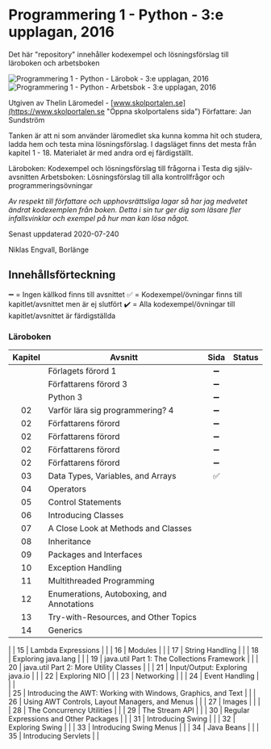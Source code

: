 # Programmering 1 - Python - 3:e upplagan, 2016

Det här "repository" innehåller kodexempel och lösningsförslag till läroboken och arbetsboken

![Programmering 1 - Python - Lärobok - 3:e upplagan, 2016](larobok.jpg)
![Programmering 1 - Python - Arbetsbok - 3:e upplagan, 2016](arbetsbok.jpg)

Utgiven av Thelin Läromedel - [www.skolportalen.se](https://www.skolportalen.se "Öppna skolportalens sida")
Författare: Jan Sundström

Tanken är att ni som använder läromedlet ska kunna komma hit och studera, ladda hem och testa mina lösningsförslag.
I dagsläget finns det mesta från kapitel 1 - 18. Materialet är med andra ord ej färdigställt.

Läroboken: Kodexempel och lösningsförslag till frågorna i Testa dig själv-avsnitten
Arbetsboken: Lösningsförslag till alla kontrollfrågor och programmeringsövningar

_Av respekt till författare och upphovsrättsliga lagar så har jag medvetet ändrat 
kodexemplen från boken. Detta i sin tur ger dig som läsare fler infallsvinklar och 
exempel på hur man kan lösa något._

Senast uppdaterad 2020-07-240

Niklas Engvall,
Borlänge





## Innehållsförteckning 

  :heavy_minus_sign: = Ingen källkod finns till avsnittet
  :white_check_mark: = Kodexempel/övningar finns till kapitlet/avsnittet men är ej slutfört
  :heavy_check_mark: = Alla kodexempel/övningar till kapitlet/avsnittet är färdigställda 

### Läroboken

| Kapitel | Avsnitt                                              |  Sida  |   Status  |
| :-----: | ---------------------------------------------------- | :----: | :-------: |
|         | Förlagets förord                                           1  |    :heavy_minus_sign:      |
|         | Författarens förord                                        3  |    :heavy_minus_sign:      |
|         | Python                                                     3  |    :heavy_minus_sign:      |
|   02    | Varför lära sig programmering?                             4  |    :heavy_minus_sign:      |
|   02    | Författarens förord                                           |    :heavy_minus_sign:      |
|   02    | Författarens förord                                           |    :heavy_minus_sign:      |
|   02    | Författarens förord                                           |    :heavy_minus_sign:      |
|   02    | Författarens förord                                           |    :heavy_minus_sign:      |
|   03    | Data Types, Variables, and Arrays                             |    :white_check_mark:      |
|   04    | Operators                                                     |           |
|   05    | Control Statements                                            |           |
|   06    | Introducing Classes                                           |           |
|   07    | A Close Look at Methods and Classes                           |           |
|   08    | Inheritance                                                   |           |
|   09    | Packages and Interfaces                                       |           |
|   10    | Exception Handling                                            |           |
|   11    | Multithreaded Programming                                     |           |
|   12    | Enumerations, Autoboxing, and Annotations                     |           |
|   13    | Try-with-Resources, and Other Topics                          |           |
|   14    | Generics                                                      |           |
| 
|   15    | Lambda Expressions                                            |           |
|   16    | Modules                                                       |           |
|   17    | String Handling                                               |           |
|   18    | Exploring java.lang                                           |           |
|   19    | java.util Part 1: The Collections Framework                   |           |
|   20    | java.util Part 2: More Utility Classes                        |           |
|   21    | Input/Output: Exploring java.io                               |           |
|   22    | Exploring NIO                                                 |           |
|   23    | Networking                                                    |           |
|   24    | Event Handling                                                |           
|         |                                  
|   25    | Introducing the AWT: Working with Windows, Graphics, and Text |           |
|   26    | Using AWT Controls, Layout Managers, and Menus                |           |
|   27    | Images                                                        |
|         |
|   28    | The Concurrency Utilities                                     |           |
|   29    | The Stream API                                                |           |
|   30    | Regular Expressions and Other Packages                        |           |
|   31    | Introducing Swing                                             |           |
|   32    | Exploring Swing                                               |           |
|   33    | Introducing Swing Menus                                       |           |
|   34    | Java Beans                                                    |           |
|   35    | Introducing Servlets                                          |           |
